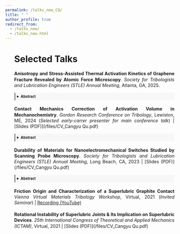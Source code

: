 ```yaml
---
permalink: /talks_new_CQ/
title: " "
author_profile: true
redirect_from: 
  - /talks_new/
  - /talks_new.html
---
```


<div style="width: 100%; line-height: 1.3; margin-left: 2em; margin-right: 0em; margin-bottom: 0.2em; text-align: justify" markdown="1">

<div style="margin-top: 0.2em; margin-bottom: 0.1em" markdown="1">
  <h1>Selected Talks</h1>
</div>

  
<p style="margin-top: 1.5em; margin-bottom: 0.2em; font-size: 0.9em;" markdown="1">

  **Anisotropy and Stress-Assisted Thermal Activation Kinetics of Graphene Fracture Revealed by Atomic Force Microscopy**. _Society for Tribologists and Lubrication Engineers (STLE) Annual Meeting_, Atlanta, GA, 2025. 
</p>
  <details style="border-left: 4px solid #999; background: #f7f7f7; padding: 0.4em 0.4em; font-size: 0.8em;">
    <summary style="font-size: 1em;"><strong> Abstract</strong></summary>
    <p style="margin-bottom: 0.4em">
      The fracture properties of graphene are critical for applications that require robust mechanical properties such as low-friction coatings, but conflicting results on fracture anisotropy and limited work on fracture initiation remain challenges. We developed an AFM-based method to determine graphene's fracture anisotropy and studied the kinetics of fracture initiation by sliding the tip against atomic step edges on graphite. Using naturally-formed atomic steps from exfoliating graphene, this method enables precise, high-throughput measurements. We show that zigzag (ZZ) direction has slightly lower fracture toughness than the armchair (AC) direction, with an anisotropy factor of 0.971. The dependence of fracture initiation rate on applied normal and shear stresses and the temperature agrees with stress-assisted thermal activation kinetics, as described by the Eyring model. This is used to determine the activation energy and activation volume for the fracture initiation process.
    </p>
  </details>

<p style="margin-top: 1.5em; margin-bottom: 0.2em; font-size: 0.9em;" markdown="1">

  **Contact Mechanics Correction of Activation Volume in Mechanochemistry**. _Gordon Research Conference on Tribology_, Lewiston, ME, 2024 (_Selected early-carrer presenter for main conference talk_) | [Slides (PDF)](/files/CV_Cangyu Qu.pdf)
</p>
  <details style="border-left: 4px solid #999; background: #f7f7f7; padding: 0.4em 0.4em; font-size: 0.8em;">
    <summary style="font-size: 1em;"><strong> Abstract</strong></summary>
    <p style="margin-bottom: 0.4em">
      Activation volume is the key variable in mechanochemistry describing the effect of stress on reaction rate. However, its physical interpretation remains uncertain and significant discrepancies exist in recent tribology experiments. Here, we analyze the contact mechanics of the standard stress-assisted thermal activation model and find that, in some cases, a large correction is needed. We consider the force-dependent contact area and the nonuniform stress distribution, which were previously overlooked, leading to a correction function. For validation, we study the formation of antiwear tribofilms from zinc dialkyldithiophosphates (ZDDP). Combining colloidal-probe and regular AFM, we show that these and prior literature results, which are widely scattered if treated with the standard model, are in excellent agreement with our corrected model. This provides an accurate method for determining activation volumes, and provides insights for interpretating them for elucidating tribochemistry.
    </p>
  </details>

<p style="margin-top: 1.5em; margin-bottom: 0.2em; font-size: 0.9em;" markdown="1">

  **Durability of Materials for Nanoelectromechanical Switches Studied by Scanning Probe Microscopy**. _Society for Tribologists and Lubrication Engineers (STLE) Annual Meeting_, Long Beach, CA, 2023 | [Slides (PDF)](/files/CV_Cangyu Qu.pdf)
  </p>
  <details style="border-left: 4px solid #999; background: #f7f7f7; padding: 0.4em 0.4em; font-size: 0.8em;">
    <summary style="font-size: 1em;"><strong> Abstract</strong></summary>
    <p style="margin-bottom: 0.4em">
      Nanoelectromechanical systems (NEMS) switches, a candidate for next-generation electronics for their negligible leakage and low operation voltage, suffer from poor reliability featured by various failure modes during cyclic operation. In this work, the durability of electrical contact materials is studied by scanning probe microscopy (SPM) under NEMS switch-like conditions, with the goal of understanding the tribo-electro-mechanical mechanisms leading to failure. We use an SPM-based methodology for high-throughput assessment of candidate contact materials, with a Pt/Pt interface studied as a prototypical demonstration. The evolution of interfacial properties is measured for millions to billions of contact cycles. The accumulation of insulating tribopolymers resulting from applied stress and bias to adsorbed airborne contaminants is investigated. Measurement on the tribopolymer growth rate and its dependence on contact stress supports a stress-assisted thermal activation model.
    </p>
  </details>

<p style="margin-top: 1.5em; margin-bottom: 0.2em; font-size: 0.9em;" markdown="1">

  **Friction Origin and Characterization of a Superlubric Graphite Contact** _Vienna Virtual Materials Tribology Workshop_, Virtual, 2021 (_Invited Seminar_) | [Recording (YouTube)](https://www.youtube.com/watch?v=dEcWYFSiAWU&t=13s)
  </p>

<p style="margin-top: 1.5em; margin-bottom: 0.2em; font-size: 0.9em;" markdown="1">

  **Rotational Instability of Superlubric Joints & Its Implication on Superlubric Devices**. _25th International Congress of Theoretical and Applied Mechanics (ICTAM)_, Virtual, 2021 | [Slides (PDF)](/files/CV_Cangyu Qu.pdf)
</p>



